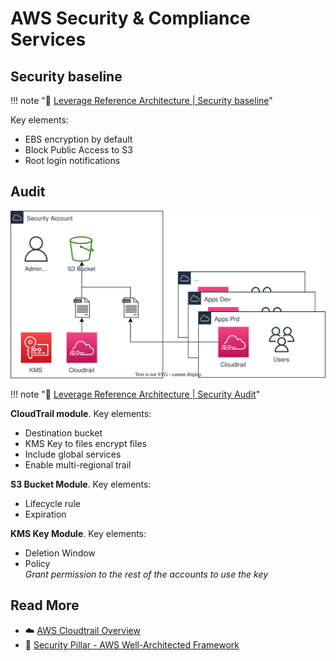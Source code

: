 # AWS Security & Compliance Services

## Security baseline

!!! note ":bookmark_tabs: [Leverage Reference Architecture | Security baseline](https://github.com/binbashar/le-tf-infra-aws/tree/master/apps-prd/us-east-1/security-base)"

Key elements:

* EBS encryption by default
* Block Public Access to S3
* Root login notifications

## Audit

![Cloudtrail Diagram](../../../assets/images/diagrams/aws-cloudtrail.svg)

!!! note ":bookmark_tabs: [Leverage Reference Architecture | Security Audit](https://github.com/binbashar/le-tf-infra-aws/tree/master/apps-prd/us-east-1/security-audit)"

**CloudTrail module**. Key elements:  

* Destination bucket
* KMS Key to files encrypt files
* Include global services
* Enable multi-regional trail


**S3 Bucket Module**. Key elements:

* Lifecycle rule
* Expiration

**KMS Key Module**. Key elements:

* Deletion Window
* Policy  
  *Grant permission to the rest of the accounts to use the key*

## Read More

* :cloud: [AWS Cloudtrail Overview](https://aws.amazon.com/cloudtrail/)
* :notebook: [Security Pillar - AWS Well-Architected Framework](https://docs.aws.amazon.com/wellarchitected/latest/security-pillar/welcome.html)